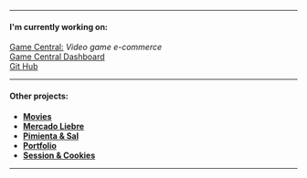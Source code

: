 
---

<h4>I'm currently working on:</h4>  

[Game Central:](https://g6-game-central.herokuapp.com/)
*Video game e-commerce*   
[Game Central Dashboard](https://game-central-dashboard.herokuapp.com/)  
[Git Hub](https://github.com/matiasncocco/grupo_6_GameCentral)  

---

<h4>Other projects:<h4>

- [Movies](https://github.com/santiagoGuastavino/movies)
- [Mercado Liebre](https://github.com/santiagoGuastavino/mercadoLiebre)
- [Pimienta & Sal](https://github.com/santiagoGuastavino/pimienta-y-sal)
- [Portfolio](https://github.com/santiagoGuastavino/my-portfolio)
- [Session & Cookies](https://github.com/santiagoGuastavino/login-practice)

---